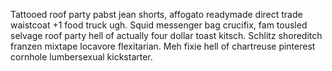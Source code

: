 Tattooed roof party pabst jean shorts, affogato readymade direct trade waistcoat +1 food truck ugh. Squid messenger bag crucifix, fam tousled selvage roof party hell of actually four dollar toast kitsch. Schlitz shoreditch franzen mixtape locavore flexitarian. Meh fixie hell of chartreuse pinterest cornhole lumbersexual kickstarter.